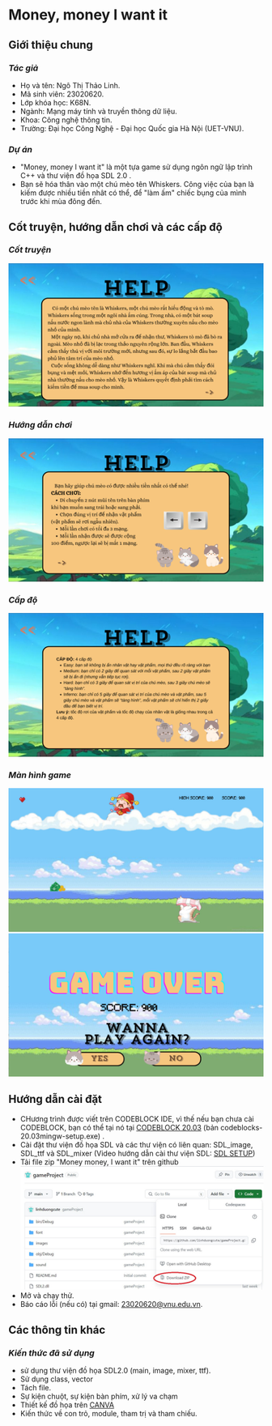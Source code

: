# **Money, money I want it**
## **Giới thiệu chung**

### *Tác giả* 
+ Họ và tên: Ngô Thị Thảo Linh.
+ Mã sinh viên: 23020620.
+ Lớp khóa học: K68N.
+ Ngành: Mạng máy tính và truyền thông dữ liệu.
+ Khoa: Công nghệ thông tin.
+ Trường: Đại học Công Nghệ - Đại học Quốc gia Hà Nội (UET-VNU).

### *Dự án* 
+ "Money, money I want it" là một tựa game sử dụng ngôn ngữ lập trình C++ và thư viện đồ họa SDL 2.0 .
+ Bạn sẽ hóa thân vào một chú mèo tên Whiskers. Công việc của bạn là kiếm được nhiều tiền nhât có thể, để "làm ấm" chiếc bụng của mình trước khi mùa đông đến.

## **Cốt truyện, hướng dẫn chơi và các cấp độ** 
### *Cốt truyện* 
![image](https://github.com/linhduongcute/gameProject/blob/main/images/help1.png)
### *Hướng dẫn chơi* 
![image](https://github.com/linhduongcute/gameProject/blob/main/images/help2.png)
### *Cấp độ* 
![image](https://github.com/linhduongcute/gameProject/blob/main/images/help3.png)
### *Màn hình game* 
![image](https://github.com/linhduongcute/gameProject/blob/main/images/e0f707df6700c75e9e111.jpg)
![image](https://github.com/linhduongcute/gameProject/blob/main/images/9a3c7e141ecbbe95e7da2.jpg)

## **Hướng dẫn cài đặt**
- CHương trình được viết trên CODEBLOCK IDE, vì thế nếu bạn chưa cài CODEBLOCK, bạn có thể tại nó tại [CODEBLOCK 20.03](https://www.codeblocks.org/downloads/binaries/#imagesoswindows48pnglogo-microsoft-windows) (bản codeblocks-20.03mingw-setup.exe) .
- Cài đặt thư viện đồ họa SDL và các thư viện có liên quan: SDL_image, SDL_ttf và SDL_mixer (Video hướng dẫn cài thư viện SDL: [SDL SETUP](https://youtu.be/kxi0TMXEG3g?si=WKFCIajBuIBmqr7P))
- Tải file zip "Money money, I want it" trên github
![image](https://github.com/linhduongcute/gameProject/blob/main/images/4abf2ecfe313434d1a02.jpg)
- Mở và chạy thử.
- Báo cáo lỗi (nếu có) tại gmail: 23020620@vnu.edu.vn.
  
## **Các thông tin khác**  
### *Kiến thức đã sử dụng*  
- sử dụng thư viện đồ họa SDL2.0 (main, image, mixer, ttf).
- Sử dụng class, vector
- Tách file.
- Sự kiện chuột, sự kiện bàn phím, xử lý va chạm
- Thiết kế đồ họa trên [CANVA](https://www.canva.com/)
- Kiến thức về con trỏ, module, tham trị và tham chiếu.
